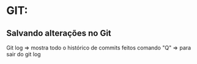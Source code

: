 # GIT:
## Salvando alterações no Git

Git log => mostra todo o histórico de commits feitos
comando "Q" => para sair do git log

